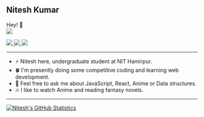 ## Nitesh Kumar 

Hey! :wave:
<br>
![](https://komarev.com/ghpvc/?username=nitch193&color=dc143c)
<p>
  <a href="https://www.kaggle.com/niteshchaurasiya">
    <img src="https://img.shields.io/badge/-Nitesh Kumar-f48024?style=flat-square&labelColor=f48024&logo=kaggle&logoColor=blue&link=https://www.kaggle.com/niteshchaurasiya">
   <a/>
  <a href="https://www.linkedin.com/in/niteshchaurasiya//">
    <img src="https://img.shields.io/badge/-nitesh-blue?style=flat-square&logo=Linkedin&logoColor=white&link=https://www.linkedin.com/in/niteshchaurasiya/">
  <a/>
   <a href="mailto:184052@nith.ac.in">
    <img src="https://img.shields.io/badge/-184052@nith.ac.in-c14438?style=flat-square&logo=Gmail&logoColor=white&link=mailto:184052@nith.ac.in">
   <a/>
</p>
    
-------
-  ⚡ Nitesh here, undergraduate student at NIT Hamirpur. 
-  🍀 I'm presently doing some competitive coding and learning web development.
-  💭 Feel free to ask me about JavaScript, React, Anime or Data structures.
-  🔥 I like to watch Anime and reading fantasy novels.
-------
[![Nitesh's GitHub Statistics](https://github-readme-stats.vercel.app/api?username=nitch193&count_private=true&show_icons=true&include_all_commits=true)](https://github.com/nitch193)
